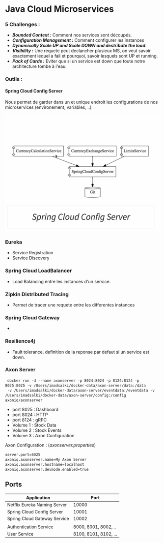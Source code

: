 # Java Cloud Microservices

### 5 Challenges :

- **_Bounded Context :_** Comment nos services sont découpés.
- **_Configuration Management :_** Comment configurer les instances
- **_Dynamically Scale UP and Scale DOWN and destribute the load_**.
- **_Visibility :_** Une requete peut declancher plusieux MS, on veut savoir exactement lequel a fail et pourquoi, savoir lesquels sont UP et running.
- **_Pack of Cards :_** Eviter que si un service est down que toute notre architecture tombe à l'eau.

### Outils :

#### Spring Cloud Config Server

Nous permet de garder dans un et unique endroit les configurations de nos microservices (environement, variables, ..)

<div style="text-align:center">
    <img src="imgs/springcloudconfigserver.png" alt="SpringCloudConfigServer" width="600"/>
</div>

### Eureka

- Service Registration
- Service Discovery

### Spring Cloud LoadBalancer

- Load Balancing entre les instances d'un service.

### Zipkin Distributed Tracing

- Permet de tracer une requete entre les differentes instances

### Spring Cloud Gateway

-

### Resilience4j

- Fault tolerance, definition de la reponse par defaut si un service est down.

### Axon Server

```
 docker run -d --name axonserver -p 8024:8024 -p 8124:8124 -p 8025:8025 -v /Users/imadsalki/docker-data/axon-server/data:/data
 -v /Users/imadsalki/docker-data/axon-server/eventdata:/eventdata -v /Users/imadsalki/docker-data/axon-server/config:/config axoniq/axonserver 
````

- port 8025 : Dashboard
- port 8024 : HTTP
- port 8124 : gRPC
- Volume 1  : Stock Data
- Volume 2  : Stock Events
- Volume 3  : Axon Configuration

Axon Configuration : (*axonserver.properties*)
```
server.port=8025
axoniq.axonserver.name=My Axon Server  
axoniq.axonserver.hostname=localhost  
axoniq.axonserver.devmode.enabled=true  
```

## Ports

| Application                       | Port                  |
| --------------------------------- | --------------------- |
| Netflix Eureka Naming Server      | 10000                 |
| Spring Cloud Config Server        | 10001                 |
| Spring Cloud Gateway Service      | 10002                 |
|                                   |                       |
| Authentication Service            | 8000, 8001, 8002, ..  |
| User Service                      | 8100, 8101, 8102, ... |


